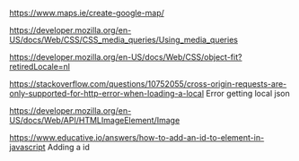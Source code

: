 https://www.maps.ie/create-google-map/

https://developer.mozilla.org/en-US/docs/Web/CSS/CSS_media_queries/Using_media_queries

https://developer.mozilla.org/en-US/docs/Web/CSS/object-fit?retiredLocale=nl

https://stackoverflow.com/questions/10752055/cross-origin-requests-are-only-supported-for-http-error-when-loading-a-local
Error getting local json


https://developer.mozilla.org/en-US/docs/Web/API/HTMLImageElement/Image


https://www.educative.io/answers/how-to-add-an-id-to-element-in-javascript
Adding a id 